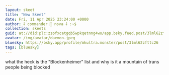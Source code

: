 ```yaml
---
layout: skeet
title: "New Skeet"
date: Fri, 11 Apr 2025 23:24:00 +0000
author: ⸸ commander ░ nova ⸸ :~$
collection: skeets
guid: at://did:plc:zzofxcatgqb5wpkqetnng4wo/app.bsky.feed.post/3lml62zfttc26
avatar: /img/avatar/daemon.jpeg
bluesky: https://bsky.app/profile/mkultra.monster/post/3lml62zfttc26
tags: [bluesky]
---
```


what the heck is the "Blockenheimer" list and why is it a mountain of trans people being blocked
